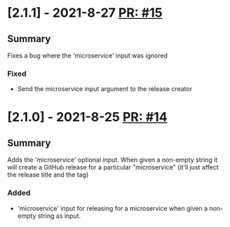# [2.1.1] - 2021-8-27 [PR: #15](https://github.com/dolittle/github-release-action/pull/15)
## Summary

Fixes a bug where the 'microservice' input was ignored

### Fixed

- Send the microservice input argument to the release creator


# [2.1.0] - 2021-8-25 [PR: #14](https://github.com/dolittle/github-release-action/pull/14)
## Summary

Adds the 'microservice' optional input. When given a non-empty string it will create a GitHub release for a particular "microservice" (it'll just affect the release title and the tag) 

### Added

- 'microservice' input for releasing for a microservice when given a non-empty string as input.


